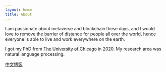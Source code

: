 ```yaml
---
layout: home
title: About
---
```


I am passionate about metaverse and blockchain these days, and I would love to remove the barrier of distance for people all over the world, hence everyone is able to live and work everywhere on the earth.

I got my PhD from [The University of Chicago](https://www.cs.uchicago.edu/) in 2020. My research area was natural language processing. 

[中文博客](https://zeweichu.medium.com/)


